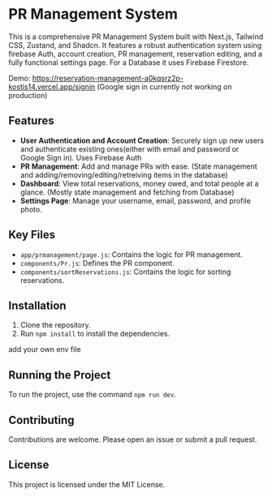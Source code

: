 # PR Management System

This is a comprehensive PR Management System built with Next.js, Tailwind CSS, Zustand, and Shadcn. It features a robust authentication system using firebase Auth, account creation, PR management, reservation editing, and a fully functional settings page. For a Database it uses Firebase Firestore.

Demo: https://reservation-management-a0kqsrz2p-kostis14.vercel.app/signin
(Google sign in currently not working on production)


## Features

- **User Authentication and Account Creation**: Securely sign up new users and authenticate existing ones(either with email and password or Google Sign in). Uses Firebase Auth
- **PR Management**: Add and manage PRs with ease. (State management and adding/removing/editing/retreiving items in the database)
- **Dashboard**: View total reservations, money owed, and total people at a glance. (Mostly state management and fetching from Database)
- **Settings Page**: Manage your username, email, password, and profile photo.



## Key Files

- `app/prmanagement/page.js`: Contains the logic for PR management.
- `components/Pr.js`: Defines the PR component.
- `components/sortReservations.js`: Contains the logic for sorting reservations.

## Installation

1. Clone the repository.
2. Run `npm install` to install the dependencies.

add your own env file 

## Running the Project

To run the project, use the command `npm run dev`.

## Contributing

Contributions are welcome. Please open an issue or submit a pull request.

## License

This project is licensed under the MIT License.
